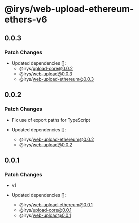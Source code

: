 # @irys/web-upload-ethereum-ethers-v6

## 0.0.3

### Patch Changes

- Updated dependencies []:
  - @irys/upload-core@0.0.2
  - @irys/web-upload@0.0.3
  - @irys/web-upload-ethereum@0.0.3

## 0.0.2

### Patch Changes

- Fix use of export paths for TypeScript

- Updated dependencies []:
  - @irys/web-upload-ethereum@0.0.2
  - @irys/web-upload@0.0.2

## 0.0.1

### Patch Changes

- v1

- Updated dependencies []:
  - @irys/web-upload-ethereum@0.0.1
  - @irys/upload-core@0.0.1
  - @irys/web-upload@0.0.1
